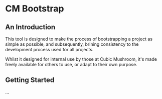 # CM Bootstrap

## An Introduction

This tool is designed to make the process of bootstrapping a project as simple as possible, and subsequently, brining consistency to the development process used for all projects.

Whilst it designed for internal use by those at Cubic Mushroom, it's made freely available for others to use, or adapt to their own purpose.


## Getting Started

...
